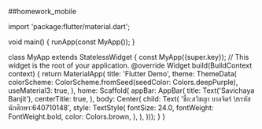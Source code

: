 ##homework_mobile

import 'package:flutter/material.dart';

void main() {
  runApp(const MyApp());
}

class MyApp extends StatelessWidget {
  const MyApp({super.key});
  // This widget is the root of your application.
  @override
  Widget build(BuildContext context) {
    return MaterialApp(
        title: 'Flutter Demo',
        theme: ThemeData(
          colorScheme: ColorScheme.fromSeed(seedColor: Colors.deepPurple),
          useMaterial3: true,
        ),
        home: Scaffold(
            appBar: AppBar(
              title: Text('Savichaya Banjit'),
              centerTitle: true,
            ),
            body: Center(
              child: Text(
                'ชื่อ:สวิชญา บาลจิตร์ \nรหัสนักศึกษา:640710148',
                style: TextStyle(
                  fontSize: 24.0,
                  fontWeight: FontWeight.bold,
                  color: Colors.brown,
                ),
              ),
            )));
  }
}
